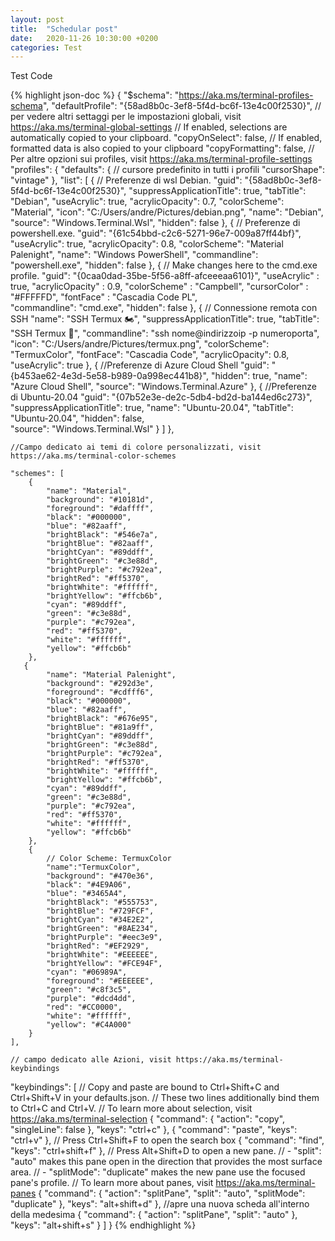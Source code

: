 ```yaml
---
layout: post
title:  "Schedular post"
date:   2020-11-26 10:30:00 +0200
categories: Test
---
```

Test Code 

{% highlight json-doc %}
 {
    "$schema": "https://aka.ms/terminal-profiles-schema",
    "defaultProfile": "{58ad8b0c-3ef8-5f4d-bc6f-13e4c00f2530}",
    // per vedere altri settaggi per le impostazioni globali, visit https://aka.ms/terminal-global-settings
    // If enabled, selections are automatically copied to your clipboard.
    "copyOnSelect": false,
    // If enabled, formatted data is also copied to your clipboard
    "copyFormatting": false,
    // Per altre opzioni sui profiles, visit https://aka.ms/terminal-profile-settings
    "profiles": {
        "defaults": {
            // cursore predefinito in tutti i profili
            "cursorShape": "vintage"
        },
        "list": [
            {
                // Preferenze di wsl Debian.
                "guid": "{58ad8b0c-3ef8-5f4d-bc6f-13e4c00f2530}",
                "suppressApplicationTitle": true,
                "tabTitle": "Debian",
                "useAcrylic": true,
                "acrylicOpacity": 0.7,
                "colorScheme": "Material",
                "icon": "C:/Users/andre/Pictures/debian.png",
                "name": "Debian",
                "source": "Windows.Terminal.Wsl",
                "hidden": false
            },
            {
                // Preferenze di powershell.exe.
                "guid": "{61c54bbd-c2c6-5271-96e7-009a87ff44bf}",
                "useAcrylic": true,
                "acrylicOpacity": 0.8,
                "colorScheme": "Material Palenight",
                "name": "Windows PowerShell",
                "commandline": "powershell.exe",
                "hidden": false
            },
            {
                // Make changes here to the cmd.exe profile.
                "guid": "{0caa0dad-35be-5f56-a8ff-afceeeaa6101}",
                "useAcrylic" : true,
                "acrylicOpacity" : 0.9,
                "colorScheme" : "Campbell",
                "cursorColor" : "#FFFFFD",
                "fontFace" : "Cascadia Code PL",     
                "commandline": "cmd.exe",
                "hidden": false
            },
            {
                // Connessione remota con SSH
                "name": "SSH Termux 🏍",
                "suppressApplicationTitle": true,
                "tabTitle": "SSH Termux 📱",
                "commandline": "ssh nome@indirizzoip -p numeroporta",
                "icon": "C:/Users/andre/Pictures/termux.png",
                "colorScheme": "TermuxColor",
                "fontFace": "Cascadia Code",
                "acrylicOpacity": 0.8,
                "useAcrylic": true
            },
            {
                //Preferenze di Azure Cloud Shell
                "guid": "{b453ae62-4e3d-5e58-b989-0a998ec441b8}",
                "hidden": true,
                "name": "Azure Cloud Shell",
                "source": "Windows.Terminal.Azure"
            },
            {
                //Preferenze di Ubuntu-20.04
                "guid": "{07b52e3e-de2c-5db4-bd2d-ba144ed6c273}",
                "suppressApplicationTitle": true,
                "name": "Ubuntu-20.04",
                "tabTitle": "Ubuntu-20.04",
                "hidden": false,                
                "source": "Windows.Terminal.Wsl"
            }
        ]
    },
    
    //Campo dedicato ai temi di colore personalizzati, visit https://aka.ms/terminal-color-schemes
    
    "schemes": [
        {
            "name": "Material",
            "background": "#10181d",
            "foreground": "#daffff",
            "black": "#000000",
            "blue": "#82aaff",
            "brightBlack": "#546e7a",
            "brightBlue": "#82aaff",
            "brightCyan": "#89ddff",
            "brightGreen": "#c3e88d",
            "brightPurple": "#c792ea",
            "brightRed": "#ff5370",
            "brightWhite": "#ffffff",
            "brightYellow": "#ffcb6b",
            "cyan": "#89ddff",
            "green": "#c3e88d",
            "purple": "#c792ea",
            "red": "#ff5370",
            "white": "#ffffff",
            "yellow": "#ffcb6b"
        },
       {
            "name": "Material Palenight",
            "background": "#292d3e",
            "foreground": "#cdfff6",
            "black": "#000000",
            "blue": "#82aaff",
            "brightBlack": "#676e95",
            "brightBlue": "#81a9ff",
            "brightCyan": "#89ddff",
            "brightGreen": "#c3e88d",
            "brightPurple": "#c792ea",
            "brightRed": "#ff5370",
            "brightWhite": "#ffffff",
            "brightYellow": "#ffcb6b",
            "cyan": "#89ddff",
            "green": "#c3e88d",
            "purple": "#c792ea",
            "red": "#ff5370",
            "white": "#ffffff",
            "yellow": "#ffcb6b"
        },
        {
            // Color Scheme: TermuxColor
            "name":"TermuxColor",
            "background": "#470e36",
            "black": "#4E9A06",
            "blue": "#3465A4",
            "brightBlack": "#555753",
            "brightBlue": "#729FCF",
            "brightCyan": "#34E2E2",
            "brightGreen": "#8AE234",
            "brightPurple": "#eec3e9",
            "brightRed": "#EF2929",
            "brightWhite": "#EEEEEE",
            "brightYellow": "#FCE94F",
            "cyan": "#06989A",
            "foreground": "#EEEEEE",
            "green": "#c8f3c5",
            "purple": "#dcd4dd",
            "red": "#CC0000",
            "white": "#ffffff",
            "yellow": "#C4A000"
        }
    ],
    
    // campo dedicato alle Azioni, visit https://aka.ms/terminal-keybindings
   
   "keybindings": [
        // Copy and paste are bound to Ctrl+Shift+C and Ctrl+Shift+V in your defaults.json.
        // These two lines additionally bind them to Ctrl+C and Ctrl+V.
        // To learn more about selection, visit https://aka.ms/terminal-selection
        {
            "command": {
                "action": "copy",
                "singleLine": false
            },
            "keys": "ctrl+c"
        },
        {
            "command": "paste",
            "keys": "ctrl+v"
        },
        // Press Ctrl+Shift+F to open the search box
        {
            "command": "find",
            "keys": "ctrl+shift+f"
        },
        // Press Alt+Shift+D to open a new pane.
        // - "split": "auto" makes this pane open in the direction that provides the most surface area.
        // - "splitMode": "duplicate" makes the new pane use the focused pane's profile.
        // To learn more about panes, visit https://aka.ms/terminal-panes
        {
            "command": {
                "action": "splitPane",
                "split": "auto",
                "splitMode": "duplicate"
            },
            "keys": "alt+shift+d"
        },
        //apre una nuova scheda all'interno della medesima
        {
            "command": {
                "action": "splitPane",
                "split": "auto"
            },
            "keys": "alt+shift+s"
        }
    ]
}
{% endhighlight %}